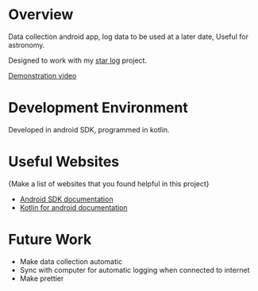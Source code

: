# Overview

Data collection android app, log data to be used at a later date, Useful for astronomy.

Designed to work with my [star log](https://github.com/Avastbinder/star-log) project.

[Demonstration video](https://youtu.be/zd5ltA5SJjU)

# Development Environment

Developed in android SDK, programmed in kotlin.

# Useful Websites

{Make a list of websites that you found helpful in this project}
* [Android SDK documentation](https://developer.android.com/get-started/overview)
* [Kotlin for android documentation](https://developer.android.com/kotlin)

# Future Work

* Make data collection automatic
* Sync with computer for automatic logging when connected to internet
* Make prettier
